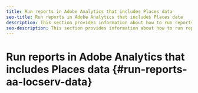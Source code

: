 ```yaml
---
title: Run reports in Adobe Analytics that includes Places data
seo-title: Run reports in Adobe Analytics that includes Places data
description: This section provides information about how to run reports in Analytics that includes Places data.
seo-description: This section provides information about how to run reports in Analytics that includes Places data.
---
```


# Run reports in Adobe Analytics that includes Places data {#run-reports-aa-locserv-data}

